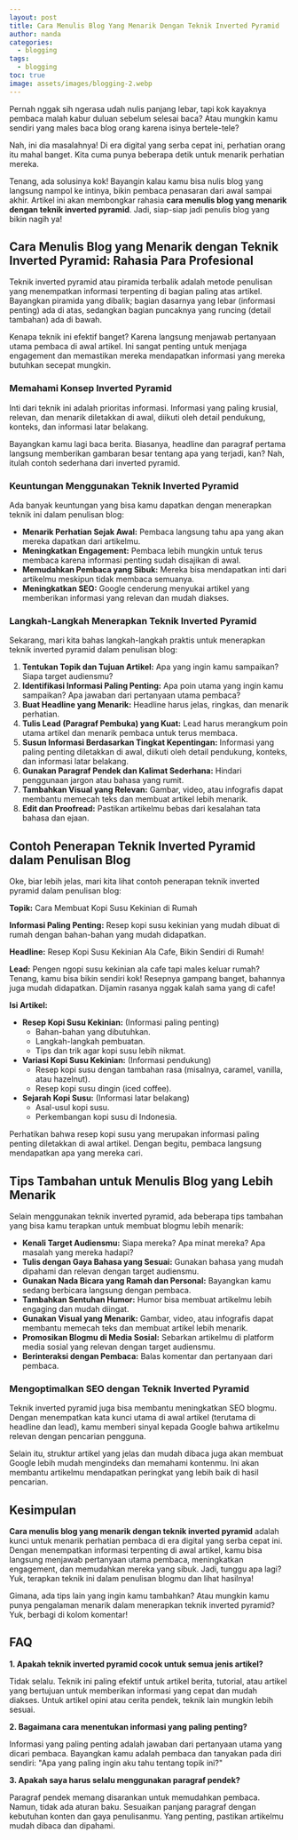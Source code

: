 ```yaml
---
layout: post
title: Cara Menulis Blog Yang Menarik Dengan Teknik Inverted Pyramid
author: nanda
categories:
  - blogging
tags:
  - blogging
toc: true
image: assets/images/blogging-2.webp
---
```



Pernah nggak sih ngerasa udah nulis panjang lebar, tapi kok kayaknya pembaca malah kabur duluan sebelum selesai baca? Atau mungkin kamu sendiri yang males baca blog orang karena isinya bertele-tele?

Nah, ini dia masalahnya! Di era digital yang serba cepat ini, perhatian orang itu mahal banget. Kita cuma punya beberapa detik untuk menarik perhatian mereka.

Tenang, ada solusinya kok! Bayangin kalau kamu bisa nulis blog yang langsung nampol ke intinya, bikin pembaca penasaran dari awal sampai akhir. Artikel ini akan membongkar rahasia **cara menulis blog yang menarik dengan teknik inverted pyramid**. Jadi, siap-siap jadi penulis blog yang bikin nagih ya!

## Cara Menulis Blog yang Menarik dengan Teknik Inverted Pyramid: Rahasia Para Profesional

Teknik inverted pyramid atau piramida terbalik adalah metode penulisan yang menempatkan informasi terpenting di bagian paling atas artikel. Bayangkan piramida yang dibalik; bagian dasarnya yang lebar (informasi penting) ada di atas, sedangkan bagian puncaknya yang runcing (detail tambahan) ada di bawah.

Kenapa teknik ini efektif banget? Karena langsung menjawab pertanyaan utama pembaca di awal artikel. Ini sangat penting untuk menjaga engagement dan memastikan mereka mendapatkan informasi yang mereka butuhkan secepat mungkin.

### Memahami Konsep Inverted Pyramid

Inti dari teknik ini adalah prioritas informasi. Informasi yang paling krusial, relevan, dan menarik diletakkan di awal, diikuti oleh detail pendukung, konteks, dan informasi latar belakang.

Bayangkan kamu lagi baca berita. Biasanya, headline dan paragraf pertama langsung memberikan gambaran besar tentang apa yang terjadi, kan? Nah, itulah contoh sederhana dari inverted pyramid.

### Keuntungan Menggunakan Teknik Inverted Pyramid

Ada banyak keuntungan yang bisa kamu dapatkan dengan menerapkan teknik ini dalam penulisan blog:

- **Menarik Perhatian Sejak Awal:** Pembaca langsung tahu apa yang akan mereka dapatkan dari artikelmu.
- **Meningkatkan Engagement:** Pembaca lebih mungkin untuk terus membaca karena informasi penting sudah disajikan di awal.
- **Memudahkan Pembaca yang Sibuk:** Mereka bisa mendapatkan inti dari artikelmu meskipun tidak membaca semuanya.
- **Meningkatkan SEO:** Google cenderung menyukai artikel yang memberikan informasi yang relevan dan mudah diakses.

### Langkah-Langkah Menerapkan Teknik Inverted Pyramid

Sekarang, mari kita bahas langkah-langkah praktis untuk menerapkan teknik inverted pyramid dalam penulisan blog:

1. **Tentukan Topik dan Tujuan Artikel:** Apa yang ingin kamu sampaikan? Siapa target audiensmu?
2. **Identifikasi Informasi Paling Penting:** Apa poin utama yang ingin kamu sampaikan? Apa jawaban dari pertanyaan utama pembaca?
3. **Buat Headline yang Menarik:** Headline harus jelas, ringkas, dan menarik perhatian.
4. **Tulis Lead (Paragraf Pembuka) yang Kuat:** Lead harus merangkum poin utama artikel dan menarik pembaca untuk terus membaca.
5. **Susun Informasi Berdasarkan Tingkat Kepentingan:** Informasi yang paling penting diletakkan di awal, diikuti oleh detail pendukung, konteks, dan informasi latar belakang.
6. **Gunakan Paragraf Pendek dan Kalimat Sederhana:** Hindari penggunaan jargon atau bahasa yang rumit.
7. **Tambahkan Visual yang Relevan:** Gambar, video, atau infografis dapat membantu memecah teks dan membuat artikel lebih menarik.
8. **Edit dan Proofread:** Pastikan artikelmu bebas dari kesalahan tata bahasa dan ejaan.

## Contoh Penerapan Teknik Inverted Pyramid dalam Penulisan Blog

Oke, biar lebih jelas, mari kita lihat contoh penerapan teknik inverted pyramid dalam penulisan blog:

**Topik:** Cara Membuat Kopi Susu Kekinian di Rumah

**Informasi Paling Penting:** Resep kopi susu kekinian yang mudah dibuat di rumah dengan bahan-bahan yang mudah didapatkan.

**Headline:** Resep Kopi Susu Kekinian Ala Cafe, Bikin Sendiri di Rumah!

**Lead:** Pengen ngopi susu kekinian ala cafe tapi males keluar rumah? Tenang, kamu bisa bikin sendiri kok! Resepnya gampang banget, bahannya juga mudah didapatkan. Dijamin rasanya nggak kalah sama yang di cafe!

**Isi Artikel:**

- **Resep Kopi Susu Kekinian:** (Informasi paling penting)
    - Bahan-bahan yang dibutuhkan.
    - Langkah-langkah pembuatan.
    - Tips dan trik agar kopi susu lebih nikmat.
- **Variasi Kopi Susu Kekinian:** (Informasi pendukung)
    - Resep kopi susu dengan tambahan rasa (misalnya, caramel, vanilla, atau hazelnut).
    - Resep kopi susu dingin (iced coffee).
- **Sejarah Kopi Susu:** (Informasi latar belakang)
    - Asal-usul kopi susu.
    - Perkembangan kopi susu di Indonesia.

Perhatikan bahwa resep kopi susu yang merupakan informasi paling penting diletakkan di awal artikel. Dengan begitu, pembaca langsung mendapatkan apa yang mereka cari.

## Tips Tambahan untuk Menulis Blog yang Lebih Menarik

Selain menggunakan teknik inverted pyramid, ada beberapa tips tambahan yang bisa kamu terapkan untuk membuat blogmu lebih menarik:

- **Kenali Target Audiensmu:** Siapa mereka? Apa minat mereka? Apa masalah yang mereka hadapi?
- **Tulis dengan Gaya Bahasa yang Sesuai:** Gunakan bahasa yang mudah dipahami dan relevan dengan target audiensmu.
- **Gunakan Nada Bicara yang Ramah dan Personal:** Bayangkan kamu sedang berbicara langsung dengan pembaca.
- **Tambahkan Sentuhan Humor:** Humor bisa membuat artikelmu lebih engaging dan mudah diingat.
- **Gunakan Visual yang Menarik:** Gambar, video, atau infografis dapat membantu memecah teks dan membuat artikel lebih menarik.
- **Promosikan Blogmu di Media Sosial:** Sebarkan artikelmu di platform media sosial yang relevan dengan target audiensmu.
- **Berinteraksi dengan Pembaca:** Balas komentar dan pertanyaan dari pembaca.

### Mengoptimalkan SEO dengan Teknik Inverted Pyramid

Teknik inverted pyramid juga bisa membantu meningkatkan SEO blogmu. Dengan menempatkan kata kunci utama di awal artikel (terutama di headline dan lead), kamu memberi sinyal kepada Google bahwa artikelmu relevan dengan pencarian pengguna.

Selain itu, struktur artikel yang jelas dan mudah dibaca juga akan membuat Google lebih mudah mengindeks dan memahami kontenmu. Ini akan membantu artikelmu mendapatkan peringkat yang lebih baik di hasil pencarian.

## Kesimpulan

**Cara menulis blog yang menarik dengan teknik inverted pyramid** adalah kunci untuk menarik perhatian pembaca di era digital yang serba cepat ini. Dengan menempatkan informasi terpenting di awal artikel, kamu bisa langsung menjawab pertanyaan utama pembaca, meningkatkan engagement, dan memudahkan mereka yang sibuk. Jadi, tunggu apa lagi? Yuk, terapkan teknik ini dalam penulisan blogmu dan lihat hasilnya!

Gimana, ada tips lain yang ingin kamu tambahkan? Atau mungkin kamu punya pengalaman menarik dalam menerapkan teknik inverted pyramid? Yuk, berbagi di kolom komentar!

## FAQ

**1\. Apakah teknik inverted pyramid cocok untuk semua jenis artikel?**

Tidak selalu. Teknik ini paling efektif untuk artikel berita, tutorial, atau artikel yang bertujuan untuk memberikan informasi yang cepat dan mudah diakses. Untuk artikel opini atau cerita pendek, teknik lain mungkin lebih sesuai.

**2\. Bagaimana cara menentukan informasi yang paling penting?**

Informasi yang paling penting adalah jawaban dari pertanyaan utama yang dicari pembaca. Bayangkan kamu adalah pembaca dan tanyakan pada diri sendiri: "Apa yang paling ingin aku tahu tentang topik ini?"

**3\. Apakah saya harus selalu menggunakan paragraf pendek?**

Paragraf pendek memang disarankan untuk memudahkan pembaca. Namun, tidak ada aturan baku. Sesuaikan panjang paragraf dengan kebutuhan konten dan gaya penulisanmu. Yang penting, pastikan artikelmu mudah dibaca dan dipahami.
